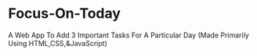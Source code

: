 # Focus-On-Today
A Web App To Add 3  Important Tasks For A Particular Day (Made Primarily Using  HTML,CSS,&amp;JavaScript)
